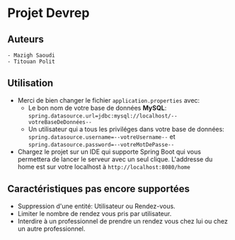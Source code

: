 # Projet Devrep

## Auteurs
    - Mazigh Saoudi
    - Titouan Polit

## Utilisation
- Merci de bien changer le fichier `application.properties` avec:
  - Le bon nom de votre base de données **MySQL**: `spring.datasource.url=jdbc:mysql://localhost/--votreBaseDeDonnées--`
  - Un utilisateur qui a tous les priviléges dans votre base de données: `spring.datasource.username=--votreUsername--` et `spring.datasource.password=--votreMotDePasse--`
- Chargez le projet sur un IDE qui supporte Spring Boot qui vous permettera de lancer le serveur avec un seul clique. L'addresse du home est sur votre localhost à `http://localhost:8080/home`

## Caractéristiques pas encore supportées
- Suppression d'une entité: Utilisateur ou Rendez-vous.
- Limiter le nombre de rendez vous pris par utilisateur.
- Interdire à un professionnel de prendre un rendez vous chez lui ou chez un autre professionnel.